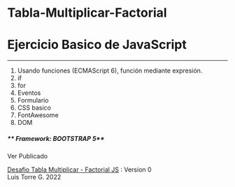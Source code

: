 # Tabla-Multiplicar-Factorial

<h1>Ejercicio Basico de JavaScript</h1>
<hr>

<ol>
  <li>Usando funciones (ECMAScript 6), función mediante expresión.</li>
  <li>if</li>
 <li>for</li>
 <li>Eventos</li>
  <li>Formulario</li>
  <li>CSS basico</li>
  <li>FontAwesome</li>
  <li>DOM</li>
  </ol>
  
  <h5>** Framework: BOOTSTRAP 5**</h5>
  
  <p>Ver Publicado</p>
  <a href="https://latiscool.github.io/Tabla-Multiplicar-Factorial/">Desafio Tabla Multiplicar - Factorial JS</a> : Version 0<br>
  Luis Torre G. 2022
